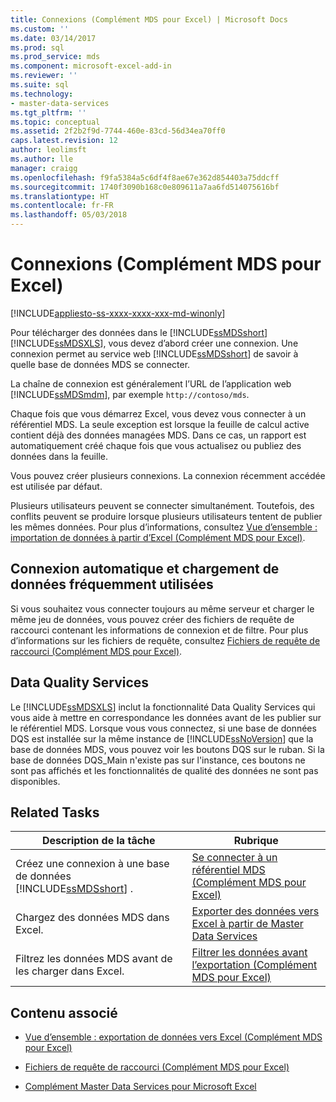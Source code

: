 ```yaml
---
title: Connexions (Complément MDS pour Excel) | Microsoft Docs
ms.custom: ''
ms.date: 03/14/2017
ms.prod: sql
ms.prod_service: mds
ms.component: microsoft-excel-add-in
ms.reviewer: ''
ms.suite: sql
ms.technology:
- master-data-services
ms.tgt_pltfrm: ''
ms.topic: conceptual
ms.assetid: 2f2b2f9d-7744-460e-83cd-56d34ea70ff0
caps.latest.revision: 12
author: leolimsft
ms.author: lle
manager: craigg
ms.openlocfilehash: f9fa5384a5c6df4f8ae67e362d854403a75ddcff
ms.sourcegitcommit: 1740f3090b168c0e809611a7aa6fd514075616bf
ms.translationtype: HT
ms.contentlocale: fr-FR
ms.lasthandoff: 05/03/2018
---
```

# <a name="connections-mds-add-in-for-excel"></a>Connexions (Complément MDS pour Excel)

[!INCLUDE[appliesto-ss-xxxx-xxxx-xxx-md-winonly](../../includes/appliesto-ss-xxxx-xxxx-xxx-md-winonly.md)]

  Pour télécharger des données dans le [!INCLUDE[ssMDSshort](../../includes/ssmdsshort-md.md)][!INCLUDE[ssMDSXLS](../../includes/ssmdsxls-md.md)], vous devez d’abord créer une connexion. Une connexion permet au service web [!INCLUDE[ssMDSshort](../../includes/ssmdsshort-md.md)] de savoir à quelle base de données MDS se connecter.  
  
 La chaîne de connexion est généralement l’URL de l’application web [!INCLUDE[ssMDSmdm](../../includes/ssmdsmdm-md.md)], par exemple `http://contoso/mds`.  
  
 Chaque fois que vous démarrez Excel, vous devez vous connecter à un référentiel MDS. La seule exception est lorsque la feuille de calcul active contient déjà des données managées MDS. Dans ce cas, un rapport est automatiquement créé chaque fois que vous actualisez ou publiez des données dans la feuille.  
  
 Vous pouvez créer plusieurs connexions. La connexion récemment accédée est utilisée par défaut.  
  
 Plusieurs utilisateurs peuvent se connecter simultanément. Toutefois, des conflits peuvent se produire lorsque plusieurs utilisateurs tentent de publier les mêmes données. Pour plus d’informations, consultez [Vue d’ensemble : importation de données à partir d’Excel &#40;Complément MDS pour Excel&#41;](../../master-data-services/microsoft-excel-add-in/overview-importing-data-from-excel-mds-add-in-for-excel.md).  
  
## <a name="connect-automatically-and-load-frequently-used-data"></a>Connexion automatique et chargement de données fréquemment utilisées  
 Si vous souhaitez vous connecter toujours au même serveur et charger le même jeu de données, vous pouvez créer des fichiers de requête de raccourci contenant les informations de connexion et de filtre. Pour plus d’informations sur les fichiers de requête, consultez [Fichiers de requête de raccourci &#40;Complément MDS pour Excel&#41;](../../master-data-services/microsoft-excel-add-in/shortcut-query-files-mds-add-in-for-excel.md).  
  
## <a name="data-quality-services"></a>Data Quality Services  
 Le [!INCLUDE[ssMDSXLS](../../includes/ssmdsxls-md.md)] inclut la fonctionnalité Data Quality Services qui vous aide à mettre en correspondance les données avant de les publier sur le référentiel MDS. Lorsque vous vous connectez, si une base de données DQS est installée sur la même instance de [!INCLUDE[ssNoVersion](../../includes/ssnoversion-md.md)] que la base de données MDS, vous pouvez voir les boutons DQS sur le ruban. Si la base de données DQS_Main n'existe pas sur l'instance, ces boutons ne sont pas affichés et les fonctionnalités de qualité des données ne sont pas disponibles.  
  
## <a name="related-tasks"></a>Related Tasks  
  
|Description de la tâche|Rubrique|  
|----------------------|-----------|  
|Créez une connexion à une base de données [!INCLUDE[ssMDSshort](../../includes/ssmdsshort-md.md)] .|[Se connecter à un référentiel MDS &#40;Complément MDS pour Excel&#41;](../../master-data-services/microsoft-excel-add-in/connect-to-an-mds-repository-mds-add-in-for-excel.md)|  
|Chargez des données MDS dans Excel.|[Exporter des données vers Excel à partir de Master Data Services](../../master-data-services/microsoft-excel-add-in/export-data-to-excel-from-master-data-services.md)|  
|Filtrez les données MDS avant de les charger dans Excel.|[Filtrer les données avant l’exportation &#40;Complément MDS pour Excel&#41;](../../master-data-services/microsoft-excel-add-in/filter-data-before-exporting-mds-add-in-for-excel.md)|  
  
## <a name="related-content"></a>Contenu associé  
  
-   [Vue d’ensemble : exportation de données vers Excel &#40;Complément MDS pour Excel&#41;](../../master-data-services/microsoft-excel-add-in/overview-exporting-data-to-excel-mds-add-in-for-excel.md)  
  
-   [Fichiers de requête de raccourci &#40;Complément MDS pour Excel&#41;](../../master-data-services/microsoft-excel-add-in/shortcut-query-files-mds-add-in-for-excel.md)  
  
-   [Complément Master Data Services pour Microsoft Excel](../../master-data-services/microsoft-excel-add-in/master-data-services-add-in-for-microsoft-excel.md)  
  
  
